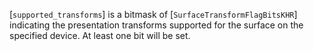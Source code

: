 [`supported_transforms`] is a bitmask of
[`SurfaceTransformFlagBitsKHR`] indicating the presentation
transforms supported for the surface on the specified device.
At least one bit will be set.